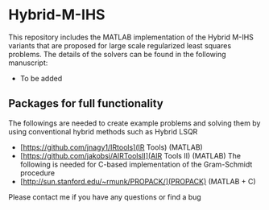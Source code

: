 # Hybrid-M-IHS
This repository includes the MATLAB implementation of the Hybrid M-IHS variants that are proposed for large scale regularized least squares problems. The details of the solvers can be found in the following manuscript:
  * To be added
## Packages for full functionality
The followings are needed to create example problems and solving them by using conventional hybrid methods such as Hybrid LSQR
  * [https://github.com/jnagy1/IRtools](IR Tools) (MATLAB)
  * [https://github.com/jakobsj/AIRToolsII](AIR Tools II) (MATLAB)
The following is needed for C-based implementation of the Gram-Schmidt procedure
  * [http://sun.stanford.edu/~rmunk/PROPACK/](PROPACK) (MATLAB + C)
  
Please contact me if you have any questions or find a bug
